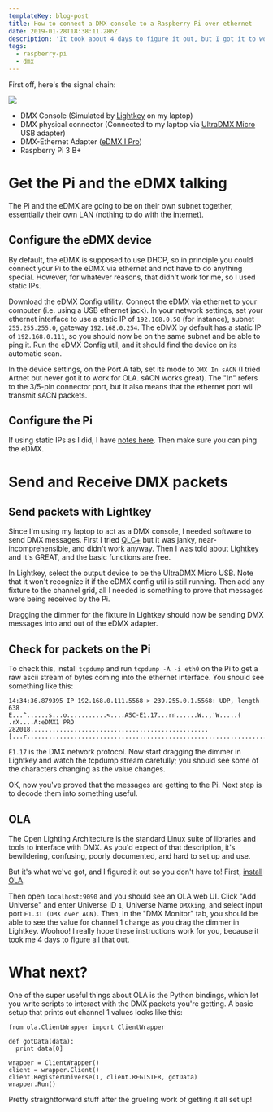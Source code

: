 ```yaml
---
templateKey: blog-post
title: How to connect a DMX console to a Raspberry Pi over ethernet
date: 2019-01-28T18:38:11.286Z
description: 'It took about 4 days to figure it out, but I got it to work.'
tags:
  - raspberry-pi
  - dmx
---
```

First off, here's the signal chain:

<img src="https://docs.google.com/drawings/d/e/2PACX-1vRqblexRjft7WEdITe7eWxx0m3tGrxPXhc_OV2v4QwkLEYtBv0Kz1QOQ2d1gl2HdXIi7_qc6DPH9BDP/pub?w=362&amp;h=366">

- DMX Console (Simulated by [Lightkey](https://lightkeyapp.com) on my laptop)
- DMX physical connector (Connected to my laptop via [UltraDMX Micro](https://dmxking.com/usbdmx/ultradmxmicro) USB adapter)
- DMX-Ethernet Adapter ([eDMX I Pro](https://dmxking.com/artnetsacn/edmx1-pro))
- Raspberry Pi 3 B+

# Get the Pi and the eDMX talking

The Pi and the eDMX are going to be on their own subnet together, essentially their own LAN (nothing to do with the internet).

## Configure the eDMX device

By default, the eDMX is supposed to use DHCP, so in principle you could connect your Pi to the eDMX via ethernet and not have to do anything special. However, for whatever reasons, that didn't work for me, so I used static IPs.

Download the eDMX Config utility. Connect the eDMX via ethernet to your computer (i.e. using a USB ethernet jack). In your network settings, set your ethernet interface to use a static IP of `192.168.0.50` (for instance), subnet `255.255.255.0`, gateway `192.168.0.254`. The eDMX by default has a static IP of `192.168.0.111`, so you should now be on the same subnet and be able to ping it. Run the eDMX Config util, and it should find the device on its automatic scan.

In the device settings, on the Port A tab, set its mode to `DMX In sACN` (I tried Artnet but never got it to work for OLA. sACN works great). The "In" refers to the 3/5-pin connector port, but it also means that the ethernet port will transmit sACN packets.

## Configure the Pi

If using static IPs as I did, I have [notes here](https://www.tedbot.com/blog/2019-01-23-how-to-use-multiple-network-interfaces-on-a-raspberry-pi/). Then make sure you can ping the eDMX.

# Send and Receive DMX packets

## Send packets with Lightkey

Since I'm using my laptop to act as a DMX console, I needed software to send DMX messages. First I tried [QLC+](https://www.qlcplus.org/) but it was janky, near-incomprehensible, and didn't work anyway. Then I was told about [Lightkey](https://lightkeyapp.com) and it's GREAT, and the basic functions are free.

In Lightkey, select the output device to be the UltraDMX Micro USB. Note that it won't recognize it if the eDMX config util is still running. Then add any fixture to the channel grid, all I needed is something to prove that messages were being received by the Pi.

Dragging the dimmer for the fixture in Lightkey should now be sending DMX messages into and out of the eDMX adapter.

## Check for packets on the Pi

To check this, install `tcpdump` and run `tcpdump -A -i eth0` on the Pi to get a raw ascii stream of bytes coming into the ethernet interface. You should see something like this:

```
14:34:36.879395 IP 192.168.0.111.5568 > 239.255.0.1.5568: UDP, length 638
E...^......s...o...........<....ASC-E1.17...rn......W..,'W.....( .rX....A:eDMX1 PRO 282018.................................................[...r..........................................................................................................................................................................................................................................................................................................................................................................................................................................................................................................................................
```

`E1.17` is the DMX network protocol. Now start dragging the dimmer in Lightkey and watch the tcpdump stream carefully; you should see some of the characters changing as the value changes.

OK, now you've proved that the messages are getting to the Pi. Next step is to decode them into something useful.

## OLA

The Open Lighting Architecture is the standard Linux suite of libraries and tools to interface with DMX. As you'd expect of that description, it's bewildering, confusing, poorly documented, and hard to set up and use.

But it's what we've got, and I figured it out so you don't have to! First, [install OLA](http://opendmx.net/index.php/The_Newbie_Guide_for_OLA_on_Ubuntu#The_Easy_Way).

Then open `localhost:9090` and you should see an OLA web UI. Click "Add Universe" and enter Universe ID `1`, Universe Name `DMXking`, and select input port `E1.31 (DMX over ACN)`. Then, in the "DMX Monitor" tab, you should be able to see the value for channel 1 change as you drag the dimmer in Lightkey. Woohoo! I really hope these instructions work for you, because it took me 4 days to figure all that out.

# What next?

One of the super useful things about OLA is the Python bindings, which let you write scripts to interact with the DMX packets you're getting. A basic setup that prints out channel 1 values looks like this:

```
from ola.ClientWrapper import ClientWrapper

def gotData(data):
  print data[0]

wrapper = ClientWrapper()
client = wrapper.Client()
client.RegisterUniverse(1, client.REGISTER, gotData)
wrapper.Run()
```

Pretty straightforward stuff after the grueling work of getting it all set up!
